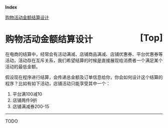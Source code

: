 <a name="index">**Index**</a>

<a href="#0">购物活动金额结算设计</a>  
# <a name="0">购物活动金额结算设计</a><a style="float:right;text-decoration:none;" href="#index">[Top]</a>
在电商的结算中，经常会有活动满减、店铺商品满减、店铺优惠券、平台优惠券等活动，活动存在互斥关系，我们希望结算的时候是直接展现给消费者一个满足某个活动的最低金额。

假设现在程序进行结算，会传递总金额及订单信息给你，你会如何设计这个结算的程序？比如有如下活动，店铺活动只能享受其中一个：
1. 平台满100减10
2. 店铺两件9折
3. 店铺满减券200-15
--- 
TODO
